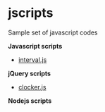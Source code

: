 # jscripts

Sample set of javascript codes

**Javascript scripts**

  - [interval.js](https://github.com/jhechavarria/jscripts/tree/master/interval)

**jQuery scripts**

  - [clocker.js](https://github.com/jhechavarria/jscripts/tree/master/clocker)

**Nodejs scripts**
